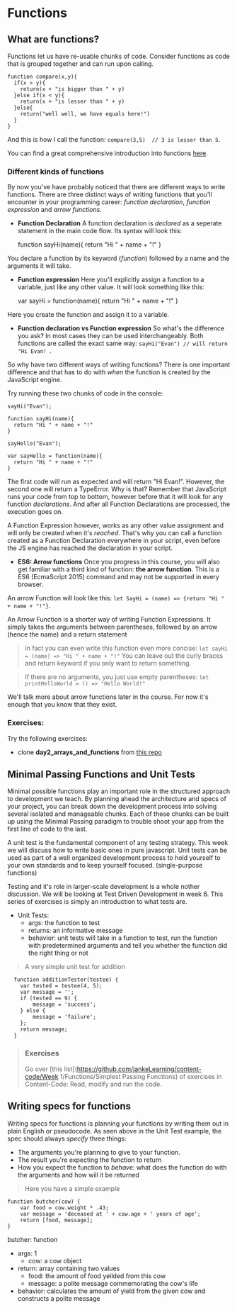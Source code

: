 Functions
========

What are functions?
-------------------

Functions let us have re-usable chunks of code. Consider functions as code that is grouped together and can run upon calling.

    function compare(x,y){
      if(x > y){
        return(x + "is bigger than " + y)
      }else if(x < y){
        return(x + "is lesser than " + y)  
      }else{
        return("well well, we have equals here!")
      }
    }


And this is how I call the function: `compare(3,5)  // 3 is lesser than 5`.

You can find a great comprehensive introduction into functions [here](http://javascript.info/function-basics).

### Different kinds of functions

By now you've have probably noticed that there are different ways to write functions. There are three distinct ways of writing functions that you'll encounter in your programming career: _function declaration_, _function expression_ and _arrow functions_.

+ **Function Declaration**
A function declaration is _declared_ as a seperate statement in the main code flow. Its syntax will look this:

    function sayHi(name){
      return "Hi " + name + "!"
    }

You declare a function by its keyword (_function_) followed by a name and the arguments it will take.

+ **Function expression**
Here you'll explicitly assign a function to a variable, just like any other value. It will look something like this:

    var sayHi = function(name){
      return "Hi " + name + "!"
    }

Here you create the function and assign it to a variable.

+ **Function declaration vs Function expression**
So what's the difference you ask? In most cases they can be used interchangeably. Both functions are called the exact same way: `sayHi("Evan") // will return "Hi Evan! `.

So why have two different ways of writing functions? There is one important difference and that has to do with _when_ the function is created by the JavaScript engine.

Try running these two chunks of code in the console:

    sayHi("Evan");

    function sayHi(name){
      return "Hi " + name + "!"
    }

    sayHello("Evan");

    var sayHello = function(name){
      return "Hi " + name + "!"
    }

The first code will run as expected and will return "Hi Evan!". However, the second one will return a TypeError. Why is that? Remember that JavaScript runs your code from top to bottom, however before that it will look for any function _declarations_. And after all Function Declarations are processed, the execution goes on.

A Function Expression however, works as any other value assignment and will only be created when it's _reached_. That's why you can call a function created as a Function Declaration everywhere in your script, even before the JS engine has reached the declaration in your script.

+ **ES6: Arrow functions**
Once you progress in this course, you will also get familiar with a third kind of function: **the arrow function**. This is a ES6 (EcmaScript 2015) command and may not be supported in every browser.

An arrow Function will look like this: `let SayHi = (name) => {return "Hi " + name + "!"}`.

An Arrow Function is a shorter way of writing Function Expressions. It simply takes the arguments between parentheses, followed by an arrow (hence the name) and a return statement

> In fact you can even write this function even more concise: `let sayHi = (name) => "Hi " + name + "!"`
> You can leave out the curly braces and return keyword if you only want to return something.

> If there are no arguments, you just use empty parentheses: `let printHelloWorld = () => "Hello World!"`

We'll talk more about arrow functions later in the course. For now it's enough that you know that they exist.

### Exercises: 

Try the following exercises:
+ clone **day2_arrays_and_functions** from [this repo](https://github.com/Turfie/Elium-exercises/tree/master/week%201)

Minimal Passing Functions and Unit Tests
-------
Minimal possible functions play an important role in the structured approach to development we teach.
By planning ahead the architecture and specs of your project, you can break down the development 
process into solving several isolated and manageable chunks. 
Each of these chunks can be built up using the Minimal Passing paradigm to trouble shoot your app
from the first line of code to the last.

A unit test is the fundamental component of any testing strategy. This week we will discuss how to write basic ones in pure javascript. Unit tests can be used as part of a well organized development process 
to hold yourself to your own standards and to keep yourself focused. (single-purpose functions)

Testing and it's role in larger-scale development is a whole nother discussion.
We will be looking at Test Driven Development in week 6.
This series of exercises is simply an introduction to what tests are.

* Unit Tests:
  * args: the function to test
  * returns: an informative message
  * behavior: unit tests will take in a function to test, run the function with predetermined arguments and tell you whether the function did the right thing or not


> A very simple unit test for addition

      function additionTester(testee) {
        var tested = testee(4, 5);
        var message = '';
        if (tested == 9) {
            message = 'success';
        } else {
            message = 'failure';
        };
        return message;
      }

> ### Exercises
> Go over [this list](https://github.com/jankeLearning/content-code/Week 1/Functions/Simplest Passing Functions) of exercises in Content-Code: Read, modify and run the code.

Writing specs for functions
-------
Writing specs for functions is planning your functions by writing them out in plain English or pseudocode. As seen above in the Unit Test example, the spec should always _specify_ three things:

+ The arguments you're planning to give to your function.
+ The result you're expecting the function to return
+ How you expect the function to _behave_: what does the function do with the arguments and how will it be returned

> Here you have a simple example

    function butcher(cow) {
	    var food = cow.weight * .43; 
	    var message = 'deceased at ' + cow.age + ' years of age';
	    return [food, message];
    }

butcher: function
 + args: 1
    + cow: a cow object
 + return: array containing two values
    + food: the amount of food yeilded from this cow
    + message: a polite message commemorating the cow's life
 + behavior: calculates the amount of yield from the given cow and constructs a polite message
 

